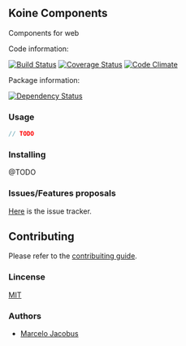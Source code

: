 Koine Components
-----------------------

Components for web

Code information:

[![Build Status](https://travis-ci.org/koinejs/Components.png?branch=master)](https://travis-ci.org/koinejs/Components)
[![Coverage Status](https://coveralls.io/repos/koinejs/Components/badge.png?branch=master)](https://coveralls.io/r/koinejs/Components?branch=master)
[![Code Climate](https://codeclimate.com/github/koinejs/Components.png)](https://codeclimate.com/github/koinejs/Components)

Package information:

[![Dependency Status](https://gemnasium.com/koinejs/Components.png)](https://gemnasium.com/koinejs/Components)


### Usage

```javascript
// TODO
```

### Installing

@TODO

### Issues/Features proposals

[Here](https://github.com/koinejs/Components/issues) is the issue tracker.

## Contributing

Please refer to the [contribuiting guide](https://github.com/koinejs/Components/blob/master/CONTRIBUTING.md).

### Lincense
[MIT](MIT-LICENSE)

### Authors

- [Marcelo Jacobus](https://github.com/mjacobus)
